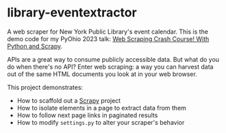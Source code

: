 # library-eventextractor

A web scraper for New York Public Library's event calendar. This is the demo code for my PyOhio 2023 talk: [Web Scraping Crash Course! With Python and Scrapy](https://www.pyohio.org/2023/talks/web-scraping-crash-course-with-python-and-scrapy/).

APIs are a great way to consume publicly accessible data. But what do you do when there's no API? Enter web scraping: a way you can harvest data out of the same HTML documents you look at in your web browser.

This project demonstrates:

- How to scaffold out a [Scrapy](https://scrapy.org/) project
- How to isolate elements in a page to extract data from them
- How to follow next page links in paginated results
- How to modify `settings.py` to alter your scraper's behavior


